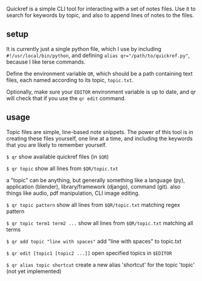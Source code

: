 Quickref is a simple CLI tool for interacting with a set of notes files. Use it to search for keywords by topic, and also to append lines of notes to the files.

## setup

It is currently just a single python file, which I use by including `#!/usr/local/bin/python`, and defining `alias qr="/path/to/quickref.py"`, because I like terse commands.

Define the environment variable `QR`, which should be a path containing text files, each named according to its topic, `topic.txt`.

Optionally, make sure your `EDITOR` environment variable is up to date, and qr will check that if you use the `qr edit` command.

## usage
Topic files are simple, line-based note snippets. The power of this tool is in creating these files yourself, one line at a time, and including the keywords that you are likely to remember yourself.

`$ qr`
  show available quickref files (in `$QR`)
  
`$ qr topic`
  show all lines from `$QR/topic.txt`

a "topic" can be anything, but generally something like a language (py), application (blender), library/framework (django), command (git). also things like audio, pdf manipulation, CLI image editing.
  
`$ qr topic pattern`
  show all lines from `$QR/topic.txt` matching regex pattern
  
`$ qr topic term1 term2 ...`
  show all lines from `$QR/topic.txt` matching all terms

`$ qr add topic "line with spaces"`
  add "line with spaces" to topic.txt

`$ qr edit [topic1 [topic2 ...]]`
  open specified topics in `$EDITOR`

`$ qr alias topic shortcut`
  create a new alias 'shortcut' for the topic 'topic' (not yet implemented)
